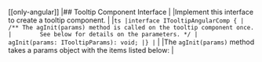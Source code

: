 [[only-angular]]
|## Tooltip Component Interface
|
|Implement this interface to create a tooltip component.
|
|```ts
|interface ITooltipAngularComp {
|    /** The agInit(params) method is called on the tooltip component once.
|        See below for details on the parameters. */
|    agInit(params: ITooltipParams): void;
|}
|```
|
|The `agInit(params)` method takes a params object with the items listed below:
|


